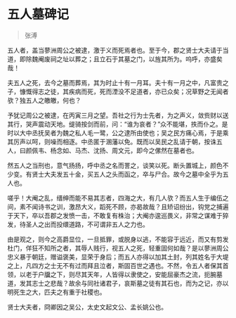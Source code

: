 # 五人墓碑记

> 张溥

五人者，盖当蓼洲周公之被逮，激于义而死焉者也。至于今，郡之贤士大夫请于当道，即除魏阉废祠之址以葬之；且立石于其墓之门，以旌其所为。呜呼，亦盛矣哉！

夫五人之死，去今之墓而葬焉，其为时止十有一月耳。夫十有一月之中，凡富贵之子，慷慨得志之徒，其疾病而死，死而湮没不足道者，亦已众矣；况草野之无闻者欤？独五人之皦皦，何也？

予犹记周公之被逮，在丙寅三月之望。吾社之行为士先者，为之声义，敛赀财以送其行，哭声震动天地。缇骑按剑而前，问：“谁为哀者？”众不能堪，抶而仆之。是时以大中丞抚吴者为魏之私人毛一鹭，公之逮所由使也；吴之民方痛心焉，于是乘其厉声以呵，则噪而相逐。中丞匿于溷藩以免。既而以吴民之乱请于朝，按诛五人，曰颜佩韦、杨念如、马杰、沈扬、周文元，即今之傫然在墓者也。

然五人之当刑也，意气扬扬，呼中丞之名而詈之，谈笑以死。断头置城上，颜色不少变。有贤士大夫发五十金，买五人之头而函之，卒与尸合。故今之墓中全乎为五人也。

嗟乎！大阉之乱，缙绅而能不易其志者，四海之大，有几人欤？而五人生于编伍之间，素不闻诗书之训，激昂大义，蹈死不顾，亦曷故哉？且矫诏纷出，钩党之捕遍于天下，卒以吾郡之发愤一击，不敢复有株治；大阉亦逡巡畏义，非常之谋难于猝发，待圣人之出而投缳道路，不可谓非五人之力也。

由是观之，则今之高爵显位，一旦抵罪，或脱身以逃，不能容于远近，而又有剪发杜门，佯狂不知所之者，其辱人贱行，视五人之死，轻重固何如哉？是以蓼洲周公忠义暴于朝廷，赠谥褒美，显荣于身后；而五人亦得以加其土封，列其姓名于大堤之上，凡四方之士无不有过而拜且泣者，斯固百世之遇也。不然，令五人者保其首领，以老于户牖之下，则尽其天年，人皆得以隶使之，安能屈豪杰之流，扼腕墓道，发其志士之悲哉？故余与同社诸君子，哀斯墓之徒有其石也，而为之记，亦以明死生之大，匹夫之有重于社稷也。

贤士大夫者，冏卿因之吴公，太史文起文公、孟长姚公也。